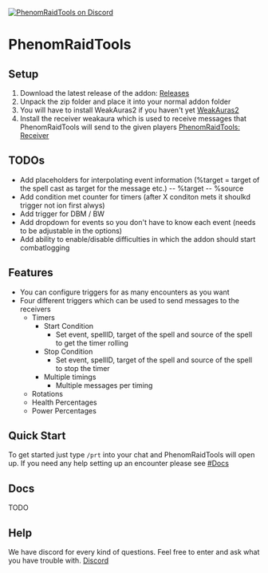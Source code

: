 [![PhenomRaidTools on Discord](https://img.shields.io/badge/discord-PhenomRaidTools-738bd7.svg)](https://discord.gg/j5yGbK)
# PhenomRaidTools

## Setup
1. Download the latest release of the addon: [Releases](https://github.com/PhenomDevel/PhenomRaidTools/releases)
2. Unpack the zip folder and place it into your normal addon folder
3. You will have to install WeakAuras2 if you haven't yet [WeakAuras2](https://github.com/WeakAuras/WeakAuras2/releases)
4. Install the receiver weakaura which is used to receive messages that PhenomRaidTools will send to the given players [PhenomRaidTools: Receiver](https://wago.io/HyieicnAz)

## TODOs
- Add placeholders for interpolating event information (%target = target of the spell cast as target for the message etc.)
-- %target
-- %source
- Add condition met counter for timers (after X conditon mets it shoulkd trigger not ion first alwys)
- Add trigger for DBM / BW
- Add dropdown for events so you don't have to know each event (needs to be adjustable in the options)
- Add ability to enable/disable difficulties in which the addon should start combatlogging

## Features
- You can configure triggers for as many encounters as you want
- Four different triggers which can be used to send messages to the receivers
  - Timers
    - Start Condition
      - Set event, spellID, target of the spell and source of the spell to get the timer rolling
    - Stop Condition
      - Set event, spellID, target of the spell and source of the spell to stop the timer
    - Multiple timings
      - Multiple messages per timing
  - Rotations
  - Health Percentages
  - Power Percentages

## Quick Start
To get started just type `/prt` into your chat and PhenomRaidTools will open up. If you need any help setting up an encounter please see [#Docs](https://github.com/PhenomDevel/PhenomRaidTools#docs)

## Docs
TODO

## Help
We have discord for every kind of questions. Feel free to enter and ask what you have trouble with. [Discord](https://discord.gg/j5yGbK)